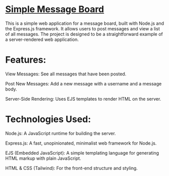 # [Simple Message Board](https://message-board-topaz.vercel.app/)

This is a simple web application for a message board, built with Node.js and the Express.js framework. It allows users to post messages and view a list of all messages. The project is designed to be a straightforward example of a server-rendered web application.

# Features:

  View Messages: See all messages that have been posted.

  Post New Messages: Add a new message with a username and a message body.

  Server-Side Rendering: Uses EJS templates to render HTML on the server.

# Technologies Used:

  Node.js: A JavaScript runtime for building the server.

  Express.js: A fast, unopinionated, minimalist web framework for Node.js.

  EJS (Embedded JavaScript): A simple templating language for generating HTML markup with plain JavaScript.

  HTML & CSS (Tailwind): For the front-end structure and styling.
